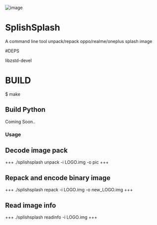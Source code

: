 ![image](https://user-images.githubusercontent.com/51775887/206725042-986b0483-e73e-469a-a7f5-c5cae493fd62.png)
# SplishSplash
A command line tool unpack/repack oppo/realme/oneplus splash image

#DEPS

libzstd-devel

# BUILD
$ make

## Build Python
Coming Soon..

### Usage
## Decode image pack
+++
./splishsplash unpack -i LOGO.img -o pic
+++
    
## Repack and encode binary image
+++
./splishsplash repack -i LOGO.img -o new_LOGO.img
+++

## Read image info
+++
./splishsplash readinfo -i LOGO.img
+++
